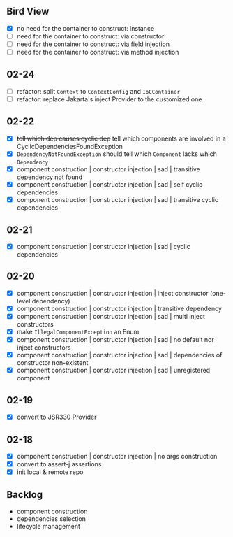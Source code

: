 ## Bird View

- [x] no need for the container to construct: instance
- [ ] need for the container to construct: via constructor
- [ ] need for the container to construct: via field injection
- [ ] need for the container to construct: via method injection

## 02-24

- [ ] refactor: split `Context` to `ContextConfig` and `IoCContainer`
- [ ] refactor: replace Jakarta's inject Provider to the customized one

## 02-22

- [x] ~~tell which dep causes cyclic dep~~ tell which components are involved in a CyclicDependenciesFoundException
- [x] `DependencyNotFoundException` should tell which `Component` lacks which `Dependency`
- [x] component construction | constructor injection | sad | transitive dependency not found
- [x] component construction | constructor injection | sad | self cyclic dependencies
- [x] component construction | constructor injection | sad | transitive cyclic dependencies

## 02-21

- [x] component construction | constructor injection | sad | cyclic dependencies

## 02-20

- [x] component construction | constructor injection | inject constructor (one-level dependency)
- [x] component construction | constructor injection | transitive dependency
- [x] component construction | constructor injection | sad | multi inject constructors
- [x] make `IllegalComponentException` an Enum
- [x] component construction | constructor injection | sad | no default nor inject constructors
- [x] component construction | constructor injection | sad | dependencies of constructor non-existent
- [x] component construction | constructor injection | sad | unregistered component

## 02-19

- [x] convert to JSR330 Provider

## 02-18

- [x] component construction | constructor injection | no args construction
- [x] convert to assert-j assertions
- [x] init local & remote repo

## Backlog

- component construction
- dependencies selection
- lifecycle management